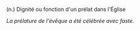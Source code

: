 (n.) Dignité ou fonction d'un prélat dans l'Église

*La prélature de l'évêque a été célébrée avec faste.*